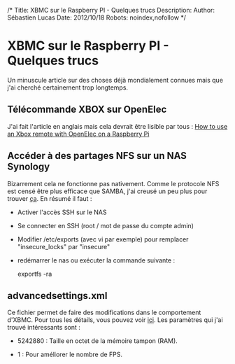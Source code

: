 /*
Title: XBMC sur le Raspberry PI - Quelques trucs
Description: 
Author: Sébastien Lucas
Date: 2012/10/18
Robots: noindex,nofollow
*/
# XBMC sur le Raspberry PI - Quelques trucs

Un minuscule article sur des choses déjà mondialement connues mais que j'ai cherché certainement trop longtemps.

## Télécommande XBOX sur OpenElec

J'ai fait l'article en anglais mais cela devrait être lisible par tous :
[How to use an Xbox remote with OpenElec on a Raspberry Pi](/en/tips/raspberry-pi-openelec-xbox-dongle)
## Accéder à des partages NFS sur un NAS Synology

Bizarrement cela ne fonctionne pas nativement. Comme le protocole NFS est censé être plus efficace que SAMBA, j'ai creusé un peu plus pour trouver [ça](http://wiki.xbmc.org/index.php?title=NFS#Synology). En résumé il faut :

*	Activer l'accès SSH sur le NAS

*	Se connecter en SSH (root / mot de passe du compte admin)

*	Modifier /etc/exports (avec vi par exemple) pour remplacer "insecure_locks" par "insecure"

*	redémarrer le nas ou exécuter la commande suivante : 

	
	exportfs -ra

## advancedsettings.xml

Ce fichier permet de faire des modifications dans le comportement d'XBMC. Pour tous les détails, vous pouvez voir [ici](http://wiki.xbmc.org/index.php?title=Userdata/advancedsettings.xml). Les paramètres qui j'ai trouvé intéressants sont :

*	<cachemembuffersize>5242880</cachemembuffersize> : Taille en octet de la mémoire tampon (RAM).

*	<algorithmdirtyregions>1</algorithmdirtyregions> : Pour améliorer le nombre de FPS.



